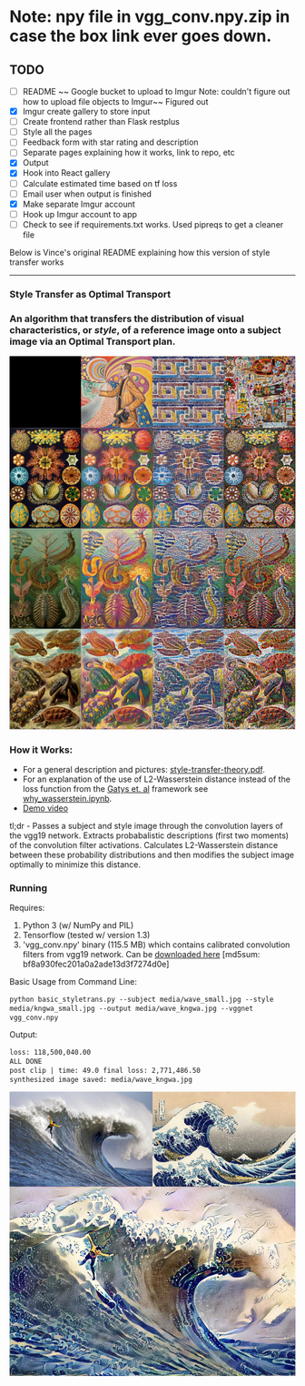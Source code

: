 # Note: npy file in vgg_conv.npy.zip in case the box link ever goes down.

## TODO
- [ ] README
~~ Google bucket to upload to Imgur Note: couldn't figure out how to upload file objects to Imgur~~ Figured out
- [X] Imgur create gallery to store input
- [ ] Create frontend rather than Flask restplus
- [ ] Style all the pages
- [ ] Feedback form with star rating and description
- [ ] Separate pages explaining how it works, link to repo, etc
- [X] Output
- [X] Hook into React gallery
- [ ] Calculate estimated time based on tf loss
- [ ] Email user when output is finished
- [X] Make separate Imgur account
- [ ] Hook up Imgur account to app
- [ ] Check to see if requirements.txt works. Used pipreqs to get a cleaner file

Below is Vince's original README explaining how this version of style transfer works

---

### Style Transfer as Optimal Transport 

### An algorithm that transfers the distribution of visual characteristics, or *style*, of a reference image onto a subject image via an Optimal Transport plan. 


![input-content](media/panel.jpg)


### How it Works:

* For a general description and pictures: [style-transfer-theory.pdf](style-transfer-theory.pdf). 
* For an explanation of the use of L2-Wasserstein distance instead of the loss function from the [Gatys et. al](https://arxiv.org/abs/1508.06576) framework see [why_wasserstein.ipynb](why_wasserstein.ipynb). 
* [Demo video](https://vimeo.com/284207984)


tl;dr - Passes a subject and style image through the convolution layers of the vgg19 network. Extracts probabalistic descriptions (first two moments) of the convolution filter activations. Calculates L2-Wasserstein distance between these probability distributions and then modifies the subject image optimally to minimize this distance.  


### Running

Requires:
 1. Python 3 (w/ NumPy and PIL)
 2. Tensorflow (tested w/ version 1.3)
 3. 'vgg_conv.npy' binary (115.5 MB) which contains calibrated convolution filters from vgg19 network. Can be [downloaded here](https://app.box.com/v/vgg19-conv-npy) [md5sum: bf8a930fec201a0a2ade13d3f7274d0e]

Basic Usage from Command Line:

```
python basic_styletrans.py --subject media/wave_small.jpg --style media/kngwa_small.jpg --output media/wave_kngwa.jpg --vggnet vgg_conv.npy
```
Output:
```
loss: 118,500,040.00
ALL DONE 
post clip | time: 49.0 final loss: 2,771,486.50
synthesized image saved: media/wave_kngwa.jpg
```

![input-content](media/wave_kngwa_frame.jpg)
